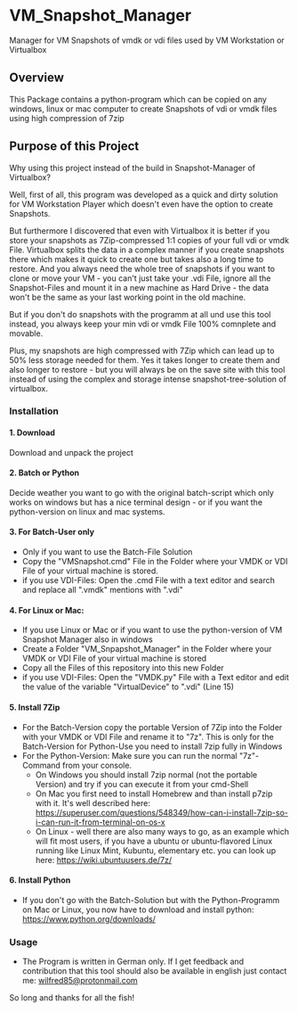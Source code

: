 # VM_Snapshot_Manager
 Manager for VM Snapshots of vmdk or vdi files used by VM Workstation or Virtualbox


## Overview
This Package contains a python-program which can be copied on any windows, linux or mac computer to create Snapshots of vdi or vmdk files using high compression of 7zip


## Purpose of this Project
Why using this project instead of the build in Snapshot-Manager of Virtualbox?

Well, first of all, this program was developed as a quick and dirty solution for VM Workstation Player which doesn't even have the option to create Snapshots.

But furthermore I discovered that even with Virtualbox it is better if you store your snapshots as 7Zip-compressed 1:1 copies of your full vdi or vmdk File. Virtualbox splits the data in a complex manner if you create snapshots there which makes it quick to create one but takes also a long time to restore. And you always need the whole tree of snapshots if you want to clone or move your VM - you can't just take your .vdi File, ignore all the Snapshot-Files and mount it in a new machine as Hard Drive - the data won't be the same as your last working point in the old machine.

But if you don't do snapshots with the programm at all und use this tool instead, you always keep your min vdi or vmdk File 100% comnplete and movable.

Plus, my snapshots are high compressed with 7Zip which can lead up to 50% less storage needed for them. Yes it takes longer to create them and also longer to restore - but you will always be on the save site with this tool instead of using the complex and storage intense snapshot-tree-solution of virtualbox.



### Installation
#### 1. Download
Download and unpack the project

#### 2. Batch or Python
Decide weather you want to go with the original batch-script which only works on windows but has a nice terminal design - or if you want the python-version on linux and mac systems.

#### 3. For Batch-User only
* Only if you want to use the Batch-File Solution  
* Copy the "VMSnapshot.cmd" File in the Folder where your VMDK or VDI File of your virtual machine is stored.
* if you use VDI-Files: Open the .cmd File with a text editor and search and replace all ".vmdk" mentions with ".vdi"

#### 4. For Linux or Mac:
  * If you use Linux or Mac or if you want to use the python-version of VM Snapshot Manager also in windows
  * Create a Folder "VM_Snpapshot_Manager" in the Folder where your VMDK or VDI File of your virtual machine is stored
  * Copy all the Files of this repository into this new Folder
  * if you use VDI-Files: Open the "VMDK.py" File with a Text editor and edit the value of the variable "VirtualDevice" to ".vdi" (Line 15)

#### 5. Install 7Zip
* For the Batch-Version copy the portable Version of 7Zip into the Folder with your VMDK or VDI File and rename it to "7z". This is only for the Batch-Version for Python-Use you need to install 7zip fully in Windows
* For the Python-Version: Make sure you can run the normal "7z"-Command from your console.
  * On Windows you should install 7zip normal (not the portable Version) and try if you can execute it from your cmd-Shell
  * On Mac you first need to install Homebrew and than install p7zip with it. It's well described here: https://superuser.com/questions/548349/how-can-i-install-7zip-so-i-can-run-it-from-terminal-on-os-x
  * On Linux - well there are also many ways to go, as an example which will fit most users, if you have a ubuntu or ubuntu-flavored Linux running like Linux Mint, Kubuntu, elementary etc. you can look up here: https://wiki.ubuntuusers.de/7z/

#### 6. Install Python
  * If you don't go with the Batch-Solution but with the Python-Programm on Mac or Linux, you now have to download and install python: https://www.python.org/downloads/

### Usage
  * The Program is written in German only. If I get feedback and contribution that this tool should also be available in english just contact me:
  <wilfred85@protonmail.com>


So long and thanks for all the fish!
